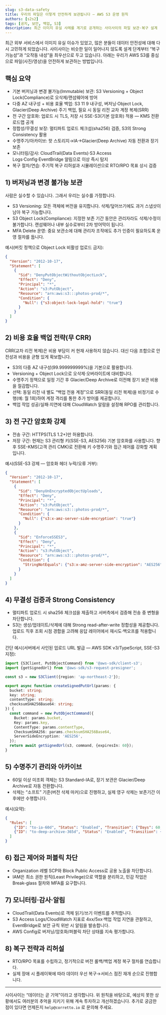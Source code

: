 ```yaml
---
slug: s3-data-safety
title: 우리의 파일은 이렇게 안전하게 보관됩니다 — AWS S3 운영 원칙
authors: [s2s2]
tags: [공지, 보안, 백업, S3]
description: 최근 이미지 유실 사례를 계기로 공개하는 사이사이의 파일 보관·복구 설계
---
```


최근 외부 서비스에서 이미지 유실 이슈가 있었고, 많은 분들이 데이터 안전성에 대해 다시 고민하게 되었습니다. 사이사이는 비슷한 일이 일어나지 않도록 설계 단계부터 “복구 가능성”과 “오작동 내성”을 최우선으로 두고 있습니다. 아래는 우리가 AWS S3를 중심으로 파일(사진/영상)을 안전하게 보관하는 방법입니다.

## 핵심 요약

- 기본 버저닝과 변경 불가능(Immutable) 보관: S3 Versioning + Object Lock(Compliance)로 오삭제/랜섬웨어에 방어
- 다중 AZ 내구성 + 비용 효율 백업: S3 11 9 내구성, 버저닝·Object Lock, Glacier(Deep Archive) 주기 백업, 필요 시 동일 리전 교차 계정 복제(SRR)
- 전 구간 암호화: 업로드 시 TLS, 저장 시 SSE-S3(기본 암호화) 적용 — KMS 전환 로드맵 공개
- 정합성/무결성 보장: 멀티파트 업로드 체크섬(sha256) 검증, S3의 Strong Consistency 활용
- 수명주기/아카이브: 핫 스토리지→IA→Glacier(Deep Archive) 자동 전환과 장기 보존
- 모니터링/감사: CloudTrail(Data Events)·S3 Access Logs·Config·EventBridge 알림으로 이상 즉시 탐지
- 복구 절차/연습: 주기적 복구 리허설과 시뮬레이션으로 RTO/RPO 목표 상시 검증

## 1) 버저닝과 변경 불가능 보관

사람은 실수할 수 있습니다. 그래서 우리는 실수를 가정합니다.

- S3 Versioning: 모든 객체에 버전을 유지합니다. 삭제/덮어쓰기에도 과거 스냅샷이 남아 복구 가능합니다.
- S3 Object Lock(Compliance): 지정한 보존 기간 동안은 관리자라도 삭제/수정이 불가합니다. 랜섬웨어나 내부 실수로부터 2차 방어막이 됩니다.
- MFA Delete 운영: 중요 보관소에 대해 관리자 조작에도 추가 인증이 필요하도록 운영 절차를 둡니다.

예시(버킷 정책으로 Object Lock 비활성 업로드 금지):

```json
{
  "Version": "2012-10-17",
  "Statement": [
    {
      "Sid": "DenyPutObjectWithoutObjectLock",
      "Effect": "Deny",
      "Principal": "*",
      "Action": "s3:PutObject",
      "Resource": "arn:aws:s3:::photos-prod/*",
      "Condition": {
        "Null": {"s3:object-lock-legal-hold": "true"}
      }
    }
  ]
}
```

## 2) 비용 효율 백업 전략(무 CRR)

CRR(교차 리전 복제)은 비용 부담이 커 현재 사용하지 않습니다. 대신 다음 조합으로 안전성과 비용을 균형 있게 확보합니다.

- S3의 다중 AZ 내구성(99.999999999%)을 기본으로 활용합니다.
- Versioning + Object Lock으로 오삭제·오버라이트에 대비합니다.
- 수명주기 정책으로 일정 기간 후 Glacier/Deep Archive로 이전해 장기 보관 비용을 절감합니다.
- 선택: 동일 리전 내 별도 “백업 전용 계정”으로 SRR(동일 리전 복제)을 비정기로 수행(예: 월 1회)하여 계정 격리를 통한 추가 방어를 제공합니다.
- 백업 작업 성공/실패·지연에 대해 CloudWatch 알람을 설정해 RPO를 관리합니다.

## 3) 전 구간 암호화 강제

- 전송 구간: HTTPS(TLS 1.2+)만 허용합니다.
- 저장 구간: 현재는 S3 관리형 키(SSE-S3, AES256) 기본 암호화를 사용합니다. 향후 SSE-KMS(고객 관리 CMK)로 전환해 키 수명주기와 접근 제어를 강화할 계획입니다.

예시(SSE-S3 강제 — 암호화 헤더 누락/오류 거부):

```json
{
  "Version": "2012-10-17",
  "Statement": [
    {
      "Sid": "DenyUnEncryptedObjectUploads",
      "Effect": "Deny",
      "Principal": "*",
      "Action": "s3:PutObject",
      "Resource": "arn:aws:s3:::photos-prod/*",
      "Condition": {
        "Null": {"s3:x-amz-server-side-encryption": "true"}
      }
    },
    {
      "Sid": "EnforceSSES3",
      "Effect": "Deny",
      "Principal": "*",
      "Action": "s3:PutObject",
      "Resource": "arn:aws:s3:::photos-prod/*",
      "Condition": {
        "StringNotEquals": {"s3:x-amz-server-side-encryption": "AES256"}
      }
    }
  ]
}
```

## 4) 무결성 검증과 Strong Consistency

- 멀티파트 업로드 시 sha256 체크섬을 제출하고 서버측에서 검증해 전송 중 변형을 차단합니다.
- S3는 생성/업데이트/삭제에 대해 Strong read-after-write 정합성을 제공합니다. 업로드 직후 조회 시점 경합을 고려해 응답 레이어에서 재시도·백오프를 적용합니다.

간단 예시(서버에서 사인된 업로드 URL 발급 — AWS SDK v3/TypeScript, SSE-S3 지정):

```ts
import {S3Client, PutObjectCommand} from '@aws-sdk/client-s3';
import {getSignedUrl} from '@aws-sdk/s3-request-presigner';

const s3 = new S3Client({region: 'ap-northeast-2'});

export async function createSignedPutUrl(params: {
  bucket: string;
  key: string;
  contentType: string;
  checksumSHA256Base64: string;
}) {
  const command = new PutObjectCommand({
    Bucket: params.bucket,
    Key: params.key,
    ContentType: params.contentType,
    ChecksumSHA256: params.checksumSHA256Base64,
    ServerSideEncryption: 'AES256',
  });
  return await getSignedUrl(s3, command, {expiresIn: 60});
}
```

## 5) 수명주기 관리와 아카이브

- 60일 이상 미조회 객체는 S3 Standard-IA로, 장기 보관은 Glacier/Deep Archive로 자동 전환합니다.
- 삭제는 “소프트” 기준(버전 삭제 마커)으로 진행하고, 실제 영구 삭제는 보존기간 이후에만 수행합니다.

예시(요약):

```json
{
  "Rules": [
    {"ID": "to-ia-60d", "Status": "Enabled", "Transition": {"Days": 60, "StorageClass": "STANDARD_IA"}},
    {"ID": "to-deep-archive-365d", "Status": "Enabled", "Transition": {"Days": 365, "StorageClass": "DEEP_ARCHIVE"}}
  ]
}
```

## 6) 접근 제어와 퍼블릭 차단

- Organization 레벨 SCP와 Block Public Access로 공용 노출을 차단합니다.
- IAM은 최소 권한 원칙(Least Privilege)으로 역할을 분리하고, 민감 작업은 Break-glass 절차와 MFA를 요구합니다.

## 7) 모니터링·감사·알림

- CloudTrail(Data Events)로 객체 읽기/쓰기 이벤트를 추적합니다.
- S3 Access Logs/CloudWatch 지표로 4xx/5xx·백업 작업 지연을 관찰하고, EventBridge로 보안 규칙 위반 시 알림을 발송합니다.
- AWS Config로 버저닝/암호화/퍼블릭 차단 상태를 지속 평가합니다.

## 8) 복구 전략과 리허설

- RTO/RPO 목표를 수립하고, 정기적으로 버전 롤백/백업 계정 복구 절차를 연습합니다.
- 실제 장애 시 플레이북에 따라 데이터 우선 복구→서비스 점진 재개 순으로 진행합니다.

---

사이사이는 “데이터는 곧 기억”이라고 생각합니다. 위 원칙을 바탕으로, 예상치 못한 상황에서도 여러분의 추억을 지키기 위해 계속 투자하고 개선하겠습니다. 추가로 궁금한 점이 있다면 언제든지 `help@corretto.io` 로 문의해 주세요.


